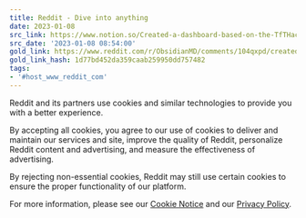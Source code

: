 ```yaml
---
title: Reddit - Dive into anything
date: 2023-01-08
src_link: https://www.notion.so/Created-a-dashboard-based-on-the-TfTHacker-version-r-ObsidianMD-e1480bf8814844a69971cea20b0a9d5f
src_date: '2023-01-08 08:54:00'
gold_link: https://www.reddit.com/r/ObsidianMD/comments/104qxpd/created_a_dashboard_based_on_the_tfthacker_version/?rdt=0
gold_link_hash: 1d77bd452da359caab259950dd757482
tags:
- '#host_www_reddit_com'
---
```




 Reddit and its partners use cookies and similar technologies to provide you with a better experience.
 



 By accepting all cookies, you agree to our use of cookies to deliver and maintain our services and site, improve the quality of Reddit, personalize Reddit content and advertising, and measure the effectiveness of advertising.
 



 By rejecting non-essential cookies, Reddit may still use certain cookies to ensure the proper functionality of our platform.
 



 For more information, please see our
 [Cookie Notice](https://reddit.com/en-us/policies/cookies)
 and our
 [Privacy Policy](https://reddit.com/en-us/policies/privacy-policy).